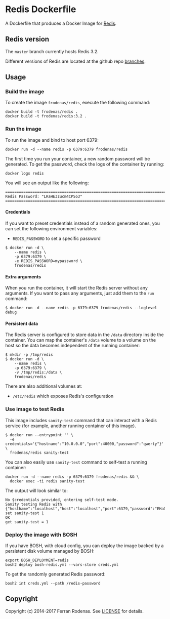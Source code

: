 # Redis Dockerfile

A Dockerfile that produces a Docker Image for [Redis](http://redis.io/).

## Redis version

The `master` branch currently hosts Redis 3.2.

Different versions of Redis are located at the github repo [branches](https://github.com/frodenas/docker-redis/branches).

## Usage

### Build the image

To create the image `frodenas/redis`, execute the following command:

```
docker build -t frodenas/redis .
docker build -t frodenas/redis:3.2 .
```

### Run the image

To run the image and bind to host port 6379:

```
docker run -d --name redis -p 6379:6379 frodenas/redis
```

The first time you run your container, a new random password will be generated. To get the password,
check the logs of the container by running:

```
docker logs redis
```

You will see an output like the following:

```
========================================================================
Redis Password: "LRaHE3zucm4CPSo3"
========================================================================
```

#### Credentials

If you want to preset credentials instead of a random generated ones, you can set the following environment variables:

* `REDIS_PASSWORD` to set a specific password

```
$ docker run -d \
    --name redis \
    -p 6379:6379 \
    -e REDIS_PASSWORD=mypassword \
    frodenas/redis
```

#### Extra arguments

When you run the container, it will start the Redis server without any arguments. If you want to pass any arguments,
just add them to the `run` command:

```
$ docker run -d --name redis -p 6379:6379 frodenas/redis --loglevel debug
```

#### Persistent data

The Redis server is configured to store data in the `/data` directory inside the container. You can map the
container's `/data` volume to a volume on the host so the data becomes independent of the running container:

```
$ mkdir -p /tmp/redis
$ docker run -d \
    --name redis \
    -p 6379:6379 \
    -v /tmp/redis:/data \
    frodenas/redis
```

There are also additional volumes at:

* `/etc/redis` which exposes Redis's configuration

### Use image to test Redis

This image includes `sanity-test` command that can interact with a Redis service (for example, another running container of this image).

```
$ docker run --entrypoint '' \
  -e credentials='{"hostname":"10.0.0.0","port":40000,"password":"qwerty"}' \
  frodenas/redis sanity-test
```

You can also easily use `sanity-test` command to self-test a running container:

```
docker run -d --name redis -p 6379:6379 frodenas/redis && \
  docker exec -ti redis sanity-test
```

The output will look similar to:

```
No $credentials provided, entering self-test mode.
Sanity testing Redis with {"hosthame":"localhost","host":"localhost","port":6379,"password":"EHaDbp6TyVaF7rsI"}
set sanity-test 1
OK
get sanity-test = 1
```

### Deploy the image with BOSH

If you have BOSH, with cloud config, you can deploy the image backed by a persistent disk volume managed by BOSH:

```
export BOSH_DEPLOYMENT=redis
bosh2 deploy bosh-redis.yml --vars-store creds.yml
```

To get the randomly generated Redis password:

```
bosh2 int creds.yml --path /redis-password
```

## Copyright

Copyright (c) 2014-2017 Ferran Rodenas. See [LICENSE](https://github.com/frodenas/docker-redis/blob/master/LICENSE) for details.
